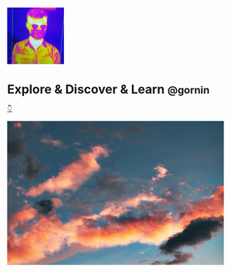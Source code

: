 <!-- _coverpage.md -->

![icon](_media/icon.jpg)

# Explore & Discover & Learn <small>@gornin</small>

<!-- [repo](https://github.com/buzingar/gornin) -->

[👇](/home)

<!-- background image -->

![](_media/bg.jpeg)
